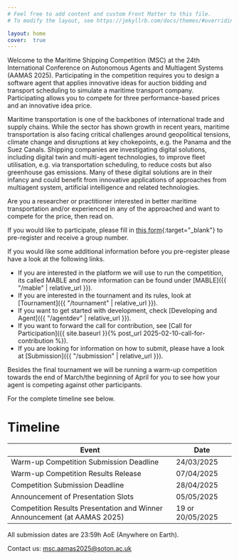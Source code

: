 ```yaml
---
# Feel free to add content and custom Front Matter to this file.
# To modify the layout, see https://jekyllrb.com/docs/themes/#overriding-theme-defaults

layout: home
cover:  true
---
```


<style>
  .highlight-box {
      background: #fffbcc;
      border-left: 4px solid #ffcc00;
      padding: 8px;
      margin: 10px 0;
  }
</style>

<!--
{: .highlight-box}
**Important:** This is a draft website and not an active competition.
-->

Welcome to the Maritime Shipping Competition (MSC) at the 24th International Conference on Autonomous Agents and Multiagent Systems (AAMAS 2025).
Participating in the competition requires you to design a software agent that applies innovative ideas for auction bidding and transport scheduling to simulate a maritime transport company.
Participating allows you to compete for three performance-based prices and an innovative idea price.

Maritime transportation is one of the backbones of international trade and supply chains.
While the sector has shown growth in recent years, maritime transportation is also facing critical challenges around geopolitical tensions, climate change and disruptions at key chokepoints, e.g. the Panama and the Suez Canals.
Shipping companies are investigating digital solutions, including digital twin and multi-agent technologies, to improve fleet utilisation, e.g. via transportation scheduling, to reduce costs but also greenhouse gas emissions.
Many of these digital solutions are in their infancy and could benefit from innovative applications of approaches from multiagent system, artificial intelligence and related technologies.

Are you a researcher or practitioner interested in better maritime transportation and/or experienced in any of the approached and want to compete for the price, then read on.

If you would like to participate, please fill in [this form](https://forms.office.com/e/FwzZczMtM1){:target="_blank"} to pre-register and receive a group number.

If you would like some additional information before you pre-register please have a look at the following links.
- If you are interested in the platform we will use to run the competition, its called MABLE and more information can be found under [MABLE]({{ "/mable" | relative_url }}).
- If you are interested in the tournament and its rules, look at [Tournament]({{ "/tournament" | relative_url }}).
- If you want to get started with development, check [Developing and Agent]({{ "/agentdev" | relative_url }}).
- If you want to forward the call for contribution, see [Call for Participation]({{ site.baseurl }}{% post_url 2025-02-10-call-for-contribution %}).
- If you are looking for information on how to submit, please have a look at [Submission]({{ "/submission" | relative_url }}).

Besides the final tournament we will be running a warm-up competition towards the end of March/the beginning of April for you to see how your agent is competing against other participants.

For the complete timeline see below.

# Timeline

| Event									 | Date	 |
| ------------------------------------------------------------------------------ | ---------------- |
| Warm-up Competition Submission Deadline					 | 24/03/2025       |
| Warm-up Competition Results Release						 | 07/04/2025       |
| Competition Submission Deadline						 | 28/04/2025	    |
| Announcement of Presentation Slots						 | 05/05/2025 	    |
| Competition Results Presentation and Winner Announcement (at AAMAS 2025)	 | 19 or 20/05/2025 |

All submission dates are 23:59h AoE (Anywhere on Earth).

Contact us: [msc.aamas2025@soton.ac.uk](mailto:msc.aamas2025@soton.ac.uk)
